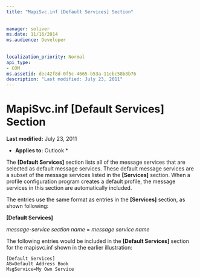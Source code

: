 ```yaml
---
title: "MapiSvc.inf [Default Services] Section"
 
 
manager: soliver
ms.date: 11/16/2014
ms.audience: Developer
 
 
localization_priority: Normal
api_type:
- COM
ms.assetid: dec42f8d-0f5c-4665-b53a-11cbc58b8b76
description: "Last modified: July 23, 2011"
---
```


# MapiSvc.inf [Default Services] Section

 **Last modified:** July 23, 2011 
  
 * **Applies to:** Outlook * 
  
The **[Default Services]** section lists all of the message services that are selected as default message services. These default message services are a subset of the message services listed in the **[Services]** section. When a profile configuration program creates a default profile, the message services in this section are automatically included. 
  
The entries use the same format as entries in the **[Services]** section, as shown following: 
  
 **[Default Services]**
  
 _message-service section name_ =  _message service name_
  
The following entries would be included in the **[Default Services]** section for the mapisvc.inf shown in the earlier illustration: 
  
```
[Default Services]
AB=Default Address Book
MsgService=My Own Service

```


